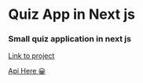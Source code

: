 # Quiz App in Next js

### Small quiz application in next js

[Link to project](https://quiz-app-nextjs.netlify.app/)

[Api Here 😀](https://opentdb.com/api_config.php)
